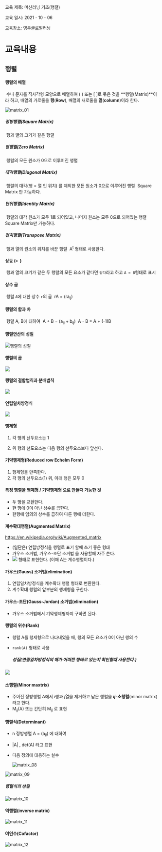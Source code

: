  교육 제목: 머신러닝 기초(행렬)

교육 일시: 2021 - 10 - 06

교육장소: 영우글로벌러닝

# 교육내용

## 행렬

#### 행렬의 배열

​	수나 문자를 직사각형 모양으로 배열하여 (    ) 또는 [    ]로 묶은 것을 **행렬(Matrix)**이라 하고, 
배열의 가로줄을 **행**(**Row**), 배열의 새로줄을 **열**(**column**)이라 한다. 

![matrix_01](img/matrix_01.PNG)

##### 정방행렬(Square Matrix)

​	행과 열의 크기가 같은 행렬

##### 영행렬(Zero Matrix)

​	행렬의 모든 원소가 0으로 이루어진 행렬

##### 대각행렬(Diagonal Matrix)

​	행렬의 대각(행 = 열 인 위치) 를 제외한 모든 원소가 0으로 이루어진 행렬
​	Square Matrix 만 가능하다. 

##### 단위행렬(Identity Matrix)

​	행렬의 대각 원소가 모두 1로 되어있고, 나머지 원소는 모두 0으로 되어있는 행렬
​	Square Matrix만 가능하다. 

##### 전치행렬(Transpose Matrix)

​	행과 열의 원소의 위치를 바꾼 행렬 
​	A<sup>t</sup> 형태로 사용한다. 

#### 상등 (`= `)

​	행과 열의 크기가 같은 두 행렬의 모든 요소가 같다면 `같다`라고 하고 `A = B`형태로 표시

#### 상수 곱

​	행렬 `A`에 대한 상수 `r`의 곱
​		rA = (ra<sub>ij</sub>) 

#### 행렬의 합과 차

​		행렬 A, B에 대하여
​		A + B = (a<sub>ij</sub> + b<sub>ij</sub>)
​		A - B = A + (-1)B

#### 행렬연산의 성질

![행렬의 성질](img/matrix_02.PNG) 

#### 행렬의 곱

![](img/matrix_03.PNG) 

#### 행렬의 결합법칙과 분배법칙

 ![](img/matrix_04.PNG)

#### 연립일차방정식

 ![](img/matrix_05.PNG)





#### 행제형

  1. 각 행의 선두요소는 1

  2. 위 행의 선도요소는 다음 행의 선두요소보다 앞선다. 


#### 기약행제형(Reduced row Echelm Form)

  1. 행제형을 만족한다. 
  2. 각 행의 선두요소(1) 위, 아래 행은 모두 0



#### 특정 행렬을 행제형 / 기약행제형 으로 만들때 가능한 것

- 두 행을 교환한다. 
- 한 행에 0이 아닌 상수를 곱한다. 
- 한행에 임의의 상수를 곱하여 다른 행에 더한다. 



#### 계수확대행렬(Augmented Matrix)

https://en.wikipedia.org/wiki/Augmented_matrix

- (일단은) 연립방정식을 행렬로 표기 할때 쓰기 좋은 형태
- 가우스 소거법, 가우스-조단 소거법 을 사용할때 자주 쓴다. 
-  ![](img/matrix_06.svg) 형태로 표현한다. 
  (이때 A는 계수행렬이다.)



#### 가우스(Gauss) 소거법(elimination)

1. 연립일차방정식을 계수확대 행렬 형태로 변환한다. 
2. 계수확대 행렬의 앞부분의 행제형을 구한다. 



#### 가우스-조단(Gauss-Jordan) 소거법(elimination)

- 가우스 소거법에서 기약행제형까지 구하면 된다. 



#### 행렬의 위수(Rank)

- 행렬 A를 행제형으로 나타내었을 때, 행의 모든 요소가 0이 아닌 행의 수

- `rank(A)` 형태로 사용

  ##### 성질(연립일차방정식의 해가 어떠한 형태로 있는지 확인할때 사용한다.)

![](img/matrix_07.PNG) 

### 

#### 소행렬(Minor maxtrix)

- 주어진 정방행렬 A에서 *i*행과 *j*열을 제거하고 남은 행렬을 ***ij*-소행렬**(minor matrix) 라고 한다. 
- M<sub>*ij*</sub>(A) 또는 간단히 M<sub>*ij*</sub> 로 표현

#### 행렬식(Determinant)

- n 정방행렬 A = (a<sub>*ij*</sub>) 에 대하여
- |A| ,   det(A) 라고 표현

- 다음 정의에 대응하는 실수

  ![matrix_08](img/matrix_08.png) 

![matrix_09](img/matrix_09.png) 

##### 행렬식의 성질

![matrix_10](img/matrix_10.png) 







#### 역행렬(inverse matrix)

![matrix_11](C:\Users\KDH\Documents\kdh\img\matrix_11.png) 



#### 여인수(Cofactor)

![matrix_12](C:\Users\KDH\Documents\kdh\img\matrix_12.png) 
